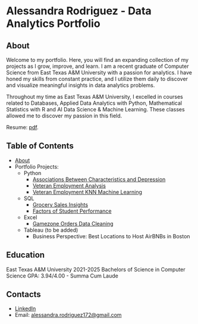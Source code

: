 # Alessandra Rodriguez - Data Analytics Portfolio
## About
Welcome to my portfolio. Here, you will find an expanding collection of my projects as I grow, improve, and learn.
I am a recent graduate of Computer Science from East Texas A&M University with a passion for analytics. I have honed my skills
from constant practice, and I utilize them daily to discover and visualize meaningful insights in data analytics problems.

Throughout my time as East Texas A&M University, I excelled in courses related to Databases, Applied Data Analytics with Python,
Mathematical Statistics with R and AI Data Science & Machine Learning. These classes allowed me to discover my passion in this field.

Resume: [pdf](https://github.com/alessandra-rodriguez17/Data-Analytics-Portfolio/blob/main/AlessandraRodriguezResume.pdf).

## Table of Contents
- [About](https://github.com/alessandra-rodriguez17/Data-Analytics-Portfolio/blob/main/README.md#about)
- Portfolio Projects:
  - Python
    - [Associations Between Characteristics and Depression](https://github.com/alessandra-rodriguez17/AssociationsBetweenCharacteristicsAndDepression/blob/main/FinishedFinalProject_Group15.ipynb)
    - [Veteran Employment Analysis](https://github.com/alessandra-rodriguez17/Veteran-Employment-Analysis/blob/main/VeteranEmploymentAnalysis.ipynb)
    - [Veteran Employment KNN Machine Learning](https://github.com/alessandra-rodriguez17/Veteran-Employment-Analysis/blob/main/VeteranEmploymentKNN.ipynb)
  - SQL
    - [Grocery Sales Insights](https://github.com/alessandra-rodriguez17/Grocery-sales-Analysis/blob/main/grocery_sales.sql)
    - [Factors of Student Performance](https://github.com/alessandra-rodriguez17/SQLStudentAnalysis/blob/main/StudentPerformance.sql)
  - Excel
    - [Gamezone Orders Data Cleaning](https://github.com/alessandra-rodriguez17/Gamezone-Orders-Data-Cleaning/blob/main/gamezone-orders-data.xlsx)
  - Tableau (to be added)
    - Business Perspective: Best Locations to Host AirBNBs in Boston

## Education
East Texas A&M University 2021-2025
Bachelors of Science in Computer Science
GPA: 3.94/4.00 - Summa Cum Laude

## Contacts
- [LinkedIn](https://www.linkedin.com/in/alessandra-rodriguez-7ab74b266/)
- Email: alessandra.rodriguez172@gmail.com
